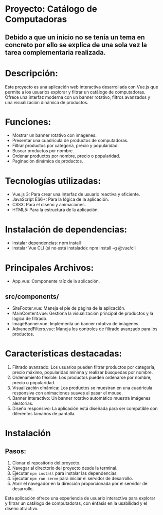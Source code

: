 
# Proyecto: Catálogo de Computadoras

## Debido a que un inicio no se tenía un tema en concreto por ello se explica de una sola vez la tarea complementaria realizada.

# Descripción: 
Este proyecto es una aplicación web interactiva desarrollada con Vue.js que permite a los usuarios explorar y filtrar un catálogo de computadoras. Ofrece una interfaz moderna con un banner rotativo, filtros avanzados y una visualización dinámica de productos.

# Funciones:
- Mostrar un banner rotativo con imágenes.
- Presentar una cuadrícula de productos de computadoras.
- Filtrar productos por categoría, precio y popularidad.
- Buscar productos por nombre.
- Ordenar productos por nombre, precio o popularidad.
- Paginación dinámica de productos.

# Tecnologías utilizadas:
- Vue.js 3: Para crear una interfaz de usuario reactiva y eficiente.
- JavaScript ES6+: Para la lógica de la aplicación.
- CSS3: Para el diseño y animaciones.
- HTML5: Para la estructura de la aplicación.

# Instalación de dependencias:
- Instalar dependencias: npm install
- Instalar Vue CLI (si no está instalado): npm install -g @vue/cli

# Principales Archivos:

- App.vue: Componente raíz de la aplicación.

## src/components/
- SiteFooter.vue: Maneja el pie de página de la aplicación.
- MainContent.vue: Gestiona la visualización principal de productos y la lógica de filtrado.
- ImageBanner.vue: Implementa un banner rotativo de imágenes.
- AdvancedFilters.vue: Maneja los controles de filtrado avanzado para los productos.

# Características destacadas:
1. Filtrado avanzado: Los usuarios pueden filtrar productos por categoría, precio máximo, popularidad mínima y realizar búsquedas por nombre.
2. Ordenamiento flexible: Los productos pueden ordenarse por nombre, precio o popularidad.
3. Visualización dinámica: Los productos se muestran en una cuadrícula responsiva con animaciones suaves al pasar el mouse.
4. Banner interactivo: Un banner rotativo automático muestra imágenes aleatorias.
5. Diseño responsivo: La aplicación está diseñada para ser compatible con diferentes tamaños de pantalla.

# Instalación
## Pasos:
1. Clonar el repositorio del proyecto.
2. Navegar al directorio del proyecto desde la terminal.
3. Ejecutar `npm install` para instalar las dependencias.
4. Ejecutar `npm run serve` para iniciar el servidor de desarrollo.
5. Abrir el navegador en la dirección proporcionada por el servidor de desarrollo.

Esta aplicación ofrece una experiencia de usuario interactiva para explorar y filtrar un catálogo de computadoras, con énfasis en la usabilidad y el diseño atractivo.

